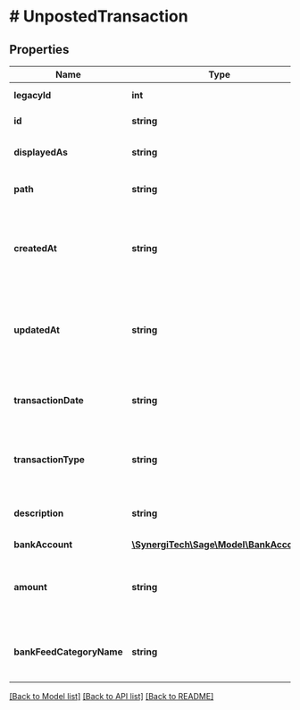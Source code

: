 # # UnpostedTransaction

## Properties

Name | Type | Description | Notes
------------ | ------------- | ------------- | -------------
**legacyId** | **int** | The legacy ID for the item | [optional]
**id** | **string** | The unposted transaction id | [optional]
**displayedAs** | **string** | Display text for the transaction | [optional]
**path** | **string** | The API path for the resource | [optional]
**createdAt** | **string** | The date when the transaction was created as RFC3339 compliant string | [optional]
**updatedAt** | **string** | The date when the transaction was updated as RFC3339 compliant string | [optional]
**transactionDate** | **string** | The string of the transactions transaction date | [optional]
**transactionType** | **string** | The string of the transactions transaction type | [optional]
**description** | **string** | The string of the transactions description | [optional]
**bankAccount** | [**\SynergiTech\Sage\Model\BankAccount**](BankAccount.md) |  | [optional]
**amount** | **string** | The string representation of a decimal value of the transactions amount | [optional]
**bankFeedCategoryName** | **string** | The string of the transactions bank feed category | [optional]

[[Back to Model list]](../../README.md#models) [[Back to API list]](../../README.md#endpoints) [[Back to README]](../../README.md)
